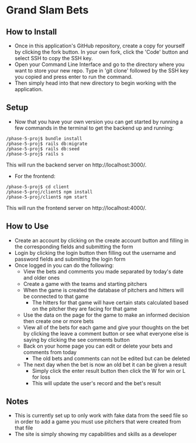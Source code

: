 # Grand Slam Bets

## How to Install
- Once in this application's GitHub repository, create a copy for yourself by clicking the fork button. In your own fork, click the 'Code' button and select SSH to copy the SSH key.
- Open your Command Line Interface and go to the directory where you want to store your new repo. Type in 'git clone' followed by the SSH key you copied and press enter to run the command.
- Then simply head into that new directory to begin working with the application.

## Setup

- Now that you have your own version you can get started by running a few commands in the terminal to get the backend up and running:

```
/phase-5-proj$ bundle install 
/phase-5-proj$ rails db:migrate
/phase-5-proj$ rails db:seed
/phase-5-proj$ rails s  
```

This will run the backend server on http://localhost:3000/.

- For the frontend:

```
/phase-5-proj$ cd client
/phase-5-proj/client$ npm install
/phase-5-proj/client$ npm start
```

This will run the frontend server on http://localhost:4000/.

## How to Use
- Create an account by clicking on the create account button and filling in the corresponding fields and submitting the form
- Login by clicking the login button then filling out the username and password fields and submitting the login form
- Once logged in you can do the following:
  - View the bets and comments you made separated by today's date and older ones
  - Create a game with the teams and starting pitchers
  - When the game is created the database of pitchers and hitters will be connected to that game
    - The hitters for that game will have certain stats calculated based on the pitcher they are facing for that game
  - Use the data on the page for the game to make an informed decision then create one or more bets
  - View all of the bets for each game and give your thoughts on the bet by clicking the leave a comment button or see what everyone else is saying by clicking the see comments button
  - Back on your home page you can edit or delete your bets and comments from today
    - The old bets and comments can not be edited but can be deleted
  - The next day when the bet is now an old bet it can be given a result
    - Simply click the enter result button then click the W for win or L for loss
    - This will update the user's record and the bet's result

## Notes
- This is currently set up to only work with fake data from the seed file so in order to add a game you must use pitchers that were created from that file
- The site is simply showing my capabilities and skills as a developer